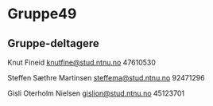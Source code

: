 # Gruppe49

## Gruppe-deltagere

Knut Fineid knutfine@stud.ntnu.no 47610530

Steffen Sæthre Martinsen steffema@stud.ntnu.no 92471296

Gisli Oterholm Nielsen gislion@stud.ntnu.no 45123701

